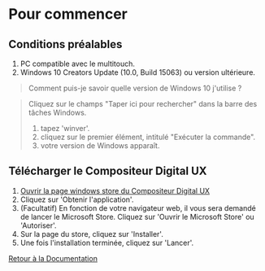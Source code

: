 # Pour commencer

## Conditions préalables

1. PC compatible avec le multitouch.
1. Windows 10 Creators Update (10.0, Build 15063) ou version ultérieure.

> Comment puis-je savoir quelle version de Windows 10 j'utilise ?

> Cliquez sur le champs "Taper ici pour rechercher" dans la barre des tâches Windows.
> 1. tapez 'winver'.
> 1. cliquez sur le premier élément, intitulé "Exécuter la commande".
> 1. votre version de Windows apparaît.

## Télécharger le Compositeur Digital UX

1. [Ouvrir la page windows store du Compositeur Digital UX](https://www.microsoft.com/fr-fr/store/p/compositeur-digital-ux/9p201mgz4jb5?rtc=1)
1. Cliquez sur 'Obtenir l'application'.
1. (Facultatif) En fonction de votre navigateur web, il vous sera demandé de lancer le Microsoft Store. Cliquez sur 'Ouvrir le Microsoft Store' ou 'Autoriser'.
1. Sur la page du store, cliquez sur 'Installer'.
1. Une fois l'installation terminée, cliquez sur 'Lancer'.

[Retour à la Documentation](../index.md)


